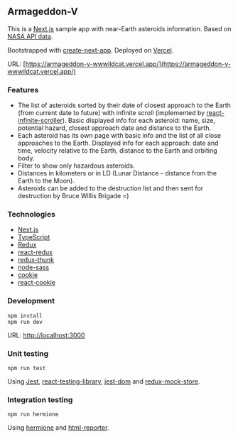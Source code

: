 ## Armageddon-V

This is a [Next.js](https://nextjs.org/) sample app with near-Earth asteroids information. Based on [NASA API data](https://api.nasa.gov/).

Bootstrapped with [create-next-app](https://github.com/vercel/next.js/tree/canary/packages/create-next-app). Deployed on [Vercel](https://vercel.com/docs).

URL: [https://armageddon-v-wwwildcat.vercel.app/](https://armageddon-v-wwwildcat.vercel.app/)

### Features

- The list of asteroids sorted by their date of closest approach to the Earth (from current date to future) with infinite scroll (implemented by [react-infinite-scroller](https://github.com/danbovey/react-infinite-scroller)). Basic displayed info for each asteroid: name, size, potential hazard, closest approach date and distance to the Earth.
- Each asteroid has its own page with basic info and the list of all close approaches to the Earth. Displayed info for each approach: date and time, velocity relative to the Earth, distance to the Earth and orbiting body.
- Filter to show only hazardous asteroids.
- Distances in kilometers or in LD (Lunar Distance - distance from the Earth to the Moon).
- Asteroids can be added to the destruction list and then sent for destruction by Bruce Willis Brigade =)

### Technologies

- [Next.js](https://github.com/vercel/next.js/)
- [TypeScript](https://github.com/Microsoft/TypeScript)
- [Redux](https://github.com/reduxjs/redux)
- [react-redux](https://github.com/reduxjs/react-redux)
- [redux-thunk](https://github.com/reduxjs/redux-thunk)
- [node-sass](https://github.com/sass/node-sass)
- [cookie](https://github.com/jshttp/cookie)
- [react-cookie](https://github.com/reactivestack/cookies/tree/master/packages/react-cookie)

### Development
```
npm install
npm run dev
```
URL: [http://localhost:3000](http://localhost:3000)

### Unit testing
```
npm run test
```
Using [Jest](https://github.com/facebook/jest), [react-testing-library](https://github.com/testing-library/react-testing-library), [jest-dom](https://github.com/testing-library/jest-dom) and [redux-mock-store](https://github.com/reduxjs/redux-mock-store).

### Integration testing
```
npm run hermione
```
Using [hermione](https://github.com/gemini-testing/hermione) and [html-reporter](https://github.com/gemini-testing/html-reporter).